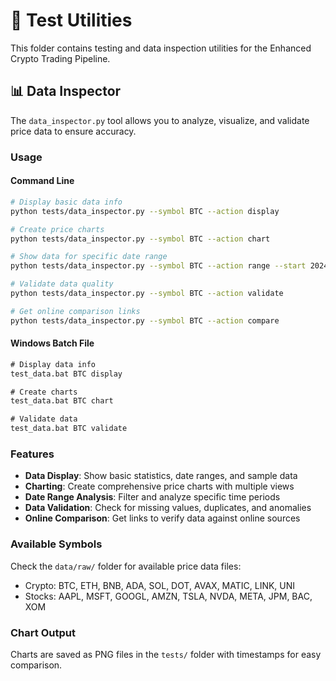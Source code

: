 # 🧪 Test Utilities

This folder contains testing and data inspection utilities for the Enhanced Crypto Trading Pipeline.

## 📊 Data Inspector

The `data_inspector.py` tool allows you to analyze, visualize, and validate price data to ensure accuracy.

### Usage

#### Command Line
```bash
# Display basic data info
python tests/data_inspector.py --symbol BTC --action display

# Create price charts
python tests/data_inspector.py --symbol BTC --action chart

# Show data for specific date range
python tests/data_inspector.py --symbol BTC --action range --start 2024-01-01 --end 2024-01-31

# Validate data quality
python tests/data_inspector.py --symbol BTC --action validate

# Get online comparison links
python tests/data_inspector.py --symbol BTC --action compare
```

#### Windows Batch File
```cmd
# Display data info
test_data.bat BTC display

# Create charts
test_data.bat BTC chart

# Validate data
test_data.bat BTC validate
```

### Features

- **Data Display**: Show basic statistics, date ranges, and sample data
- **Charting**: Create comprehensive price charts with multiple views
- **Date Range Analysis**: Filter and analyze specific time periods
- **Data Validation**: Check for missing values, duplicates, and anomalies
- **Online Comparison**: Get links to verify data against online sources

### Available Symbols

Check the `data/raw/` folder for available price data files:
- Crypto: BTC, ETH, BNB, ADA, SOL, DOT, AVAX, MATIC, LINK, UNI
- Stocks: AAPL, MSFT, GOOGL, AMZN, TSLA, NVDA, META, JPM, BAC, XOM

### Chart Output

Charts are saved as PNG files in the `tests/` folder with timestamps for easy comparison.


